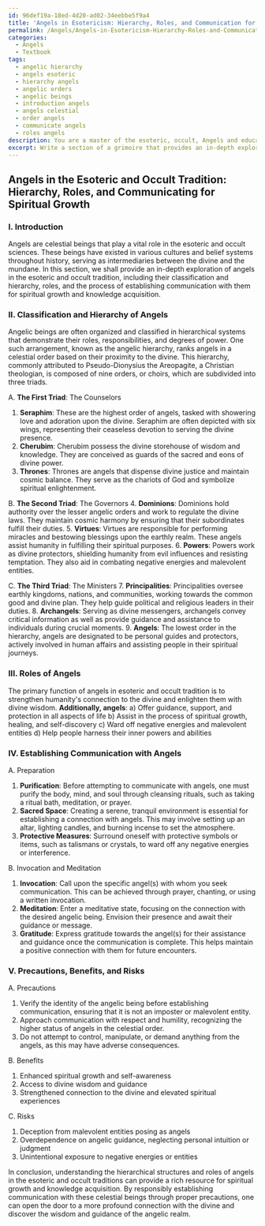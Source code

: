 ```yaml
---
id: 96def19a-18ed-4d20-ad02-34eebbe5f9a4
title: 'Angels in Esotericism: Hierarchy, Roles, and Communication for Spiritual Growth'
permalink: /Angels/Angels-in-Esotericism-Hierarchy-Roles-and-Communication-for-Spiritual-Growth/
categories:
  - Angels
  - Textbook
tags:
  - angelic hierarchy
  - angels esoteric
  - hierarchy angels
  - angelic orders
  - angelic beings
  - introduction angels
  - angels celestial
  - order angels
  - communicate angels
  - roles angels
description: You are a master of the esoteric, occult, Angels and education, you have written many textbooks on the subject in ways that provide students with rich and deep understanding of the subject. You are being asked to write textbook-like sections on a topic and you do it with full context, explainability, and reliability in accuracy to the true facts of the topic at hand, in a textbook style that a student would easily be able to learn from, in a rich, engaging, and contextual way. Always include relevant context (such as formulas and history), related concepts, and in a way that someone can gain deep insights from.
excerpt: Write a section of a grimoire that provides an in-depth exploration and understanding of Angels in the realm of the esoteric and occult. This should include their classification and hierarchy, their roles, and how to establish communication with them for spiritual growth and knowledge acquisition. Include any precautions a student should take while establishing contact with Angels and the potential benefits and risks involved in such practices.
---
```


## Angels in the Esoteric and Occult Tradition: Hierarchy, Roles, and Communicating for Spiritual Growth

### I. Introduction

Angels are celestial beings that play a vital role in the esoteric and occult sciences. These beings have existed in various cultures and belief systems throughout history, serving as intermediaries between the divine and the mundane. In this section, we shall provide an in-depth exploration of angels in the esoteric and occult tradition, including their classification and hierarchy, roles, and the process of establishing communication with them for spiritual growth and knowledge acquisition.

### II. Classification and Hierarchy of Angels

Angelic beings are often organized and classified in hierarchical systems that demonstrate their roles, responsibilities, and degrees of power. One such arrangement, known as the angelic hierarchy, ranks angels in a celestial order based on their proximity to the divine. This hierarchy, commonly attributed to Pseudo-Dionysius the Areopagite, a Christian theologian, is composed of nine orders, or choirs, which are subdivided into three triads.

A. **The First Triad**: The Counselors
1. **Seraphim**: These are the highest order of angels, tasked with showering love and adoration upon the divine. Seraphim are often depicted with six wings, representing their ceaseless devotion to serving the divine presence.
2. **Cherubim**: Cherubim possess the divine storehouse of wisdom and knowledge. They are conceived as guards of the sacred and eons of divine power.
3. **Thrones**: Thrones are angels that dispense divine justice and maintain cosmic balance. They serve as the chariots of God and symbolize spiritual enlightenment.

B. **The Second Triad**: The Governors
4. **Dominions**: Dominions hold authority over the lesser angelic orders and work to regulate the divine laws. They maintain cosmic harmony by ensuring that their subordinates fulfill their duties.
5. **Virtues**: Virtues are responsible for performing miracles and bestowing blessings upon the earthly realm. These angels assist humanity in fulfilling their spiritual purposes.
6. **Powers**: Powers work as divine protectors, shielding humanity from evil influences and resisting temptation. They also aid in combating negative energies and malevolent entities.

C. **The Third Triad**: The Ministers
7. **Principalities**: Principalities oversee earthly kingdoms, nations, and communities, working towards the common good and divine plan. They help guide political and religious leaders in their duties.
8. **Archangels**: Serving as divine messengers, archangels convey critical information as well as provide guidance and assistance to individuals during crucial moments.
9. **Angels**: The lowest order in the hierarchy, angels are designated to be personal guides and protectors, actively involved in human affairs and assisting people in their spiritual journeys.

### III. Roles of Angels

The primary function of angels in esoteric and occult tradition is to strengthen humanity's connection to the divine and enlighten them with divine wisdom. **Additionally, angels**:
a) Offer guidance, support, and protection in all aspects of life
b) Assist in the process of spiritual growth, healing, and self-discovery
c) Ward off negative energies and malevolent entities
d) Help people harness their inner powers and abilities

### IV. Establishing Communication with Angels

A. Preparation
1. **Purification**: Before attempting to communicate with angels, one must purify the body, mind, and soul through cleansing rituals, such as taking a ritual bath, meditation, or prayer.
2. **Sacred Space**: Creating a serene, tranquil environment is essential for establishing a connection with angels. This may involve setting up an altar, lighting candles, and burning incense to set the atmosphere.
3. **Protective Measures**: Surround oneself with protective symbols or items, such as talismans or crystals, to ward off any negative energies or interference.

B. Invocation and Meditation
1. **Invocation**: Call upon the specific angel(s) with whom you seek communication. This can be achieved through prayer, chanting, or using a written invocation.
2. **Meditation**: Enter a meditative state, focusing on the connection with the desired angelic being. Envision their presence and await their guidance or message.
3. **Gratitude**: Express gratitude towards the angel(s) for their assistance and guidance once the communication is complete. This helps maintain a positive connection with them for future encounters.

### V. Precautions, Benefits, and Risks

A. Precautions
1. Verify the identity of the angelic being before establishing communication, ensuring that it is not an imposter or malevolent entity.
2. Approach communication with respect and humility, recognizing the higher status of angels in the celestial order.
3. Do not attempt to control, manipulate, or demand anything from the angels, as this may have adverse consequences.

B. Benefits
1. Enhanced spiritual growth and self-awareness
2. Access to divine wisdom and guidance
3. Strengthened connection to the divine and elevated spiritual experiences

C. Risks
1. Deception from malevolent entities posing as angels
2. Overdependence on angelic guidance, neglecting personal intuition or judgment
3. Unintentional exposure to negative energies or entities

In conclusion, understanding the hierarchical structures and roles of angels in the esoteric and occult traditions can provide a rich resource for spiritual growth and knowledge acquisition. By responsibly establishing communication with these celestial beings through proper precautions, one can open the door to a more profound connection with the divine and discover the wisdom and guidance of the angelic realm.
